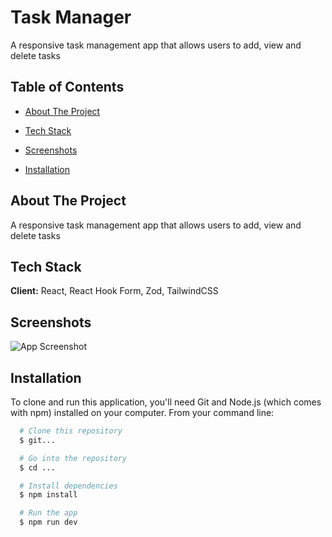 # Task Manager

A responsive task management app that allows users to add, view and delete tasks

## Table of Contents

- [About The Project](#about-the-project)

- [Tech Stack](#tech-stack)

- [Screenshots](#screenshots)

- [Installation](#installation)

## About The Project

A responsive task management app that allows users to add, view and delete tasks

## Tech Stack

**Client:** React, React Hook Form, Zod, TailwindCSS

## Screenshots

![App Screenshot](https://via.placeholder.com/468x300?text=App+Screenshot+Here)

## Installation

To clone and run this application, you'll need Git and Node.js (which comes with npm) installed on your computer.
From your command line:

```bash
  # Clone this repository
  $ git...

  # Go into the repository
  $ cd ...

  # Install dependencies
  $ npm install

  # Run the app
  $ npm run dev
```
